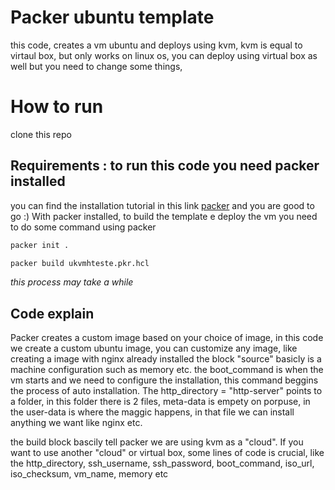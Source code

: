 # Packer ubuntu template 
this code, creates a vm ubuntu and deploys using kvm, kvm is equal to virtaul box, but only works on linux os,
you can deploy using virtual box as well but you need to change some things,

# How to run 
clone this repo

## Requirements : to run this code you need packer installed
you can find the installation tutorial in this link [packer](https://developer.hashicorp.com/packer/tutorials/docker-get-started/get-started-install-cli)
and you are good to go :) 
With packer installed, to build the template e deploy the vm you need to do some command using packer

```sh
packer init .
```
```sh
packer build ukvmhteste.pkr.hcl
```


*this process may take a while*

## Code explain 
Packer creates a custom image based on your choice of image, in this code we create a custom ubuntu image, you can customize any image, like creating a 
image with nginx already installed
the block "source" basicly is a machine configuration such as memory etc.
the boot_command is when the vm starts and we need to configure the installation, this command beggins the process of auto installation.
The http_directory    = "http-server" points to a folder, in this folder there is 2 files, meta-data is empety on porpuse, in the user-data is where the maggic happens,
in that file we can install anything we want like nginx etc.

the build block bascily tell packer we are using kvm as a "cloud". If you want to use another "cloud" or virtual box, some lines of code is crucial, like the http_directory,
ssh_username, ssh_password, boot_command, iso_url, iso_checksum, vm_name, memory etc
